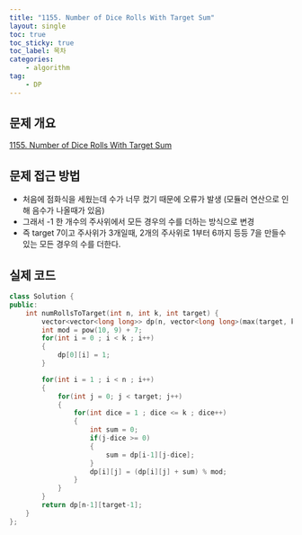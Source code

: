 ```yaml
---
title: "1155. Number of Dice Rolls With Target Sum"
layout: single
toc: true
toc_sticky: true
toc_label: 목차
categories:     
    - algorithm
tag:
    - DP
---
```


## 문제 개요

[1155. Number of Dice Rolls With Target Sum](https://leetcode.com/problems/number-of-dice-rolls-with-target-sum/description/)


## 문제 접근 방법
- 처음에 점화식을 세웠는데 수가 너무 컸기 때문에 오류가 발생 (모듈러 연산으로 인해 음수가 나올때가 있음)
- 그래서 -1 한 개수의 주사위에서 모든 경우의 수를 더하는 방식으로 변경
- 즉 target 7이고 주사위가 3개일때, 2개의 주사위로 1부터 6까지 등등 7을 만들수 있는 모든 경우의 수를 더한다.


## 실제 코드

```c++
class Solution {
public:
    int numRollsToTarget(int n, int k, int target) {
        vector<vector<long long>> dp(n, vector<long long>(max(target, k), 0));
        int mod = pow(10, 9) + 7;
        for(int i = 0 ; i < k ; i++)
        {
            dp[0][i] = 1;
        }

        for(int i = 1 ; i < n ; i++)
        {
            for(int j = 0; j < target; j++)
            {
                for(int dice = 1 ; dice <= k ; dice++)
                {
                    int sum = 0;
                    if(j-dice >= 0)
                    {
                        sum = dp[i-1][j-dice];
                    }
                    dp[i][j] = (dp[i][j] + sum) % mod;
                }
            }
        }
        return dp[n-1][target-1];
    }
};
```